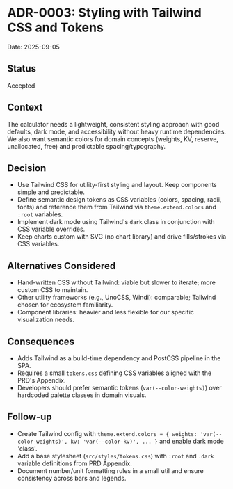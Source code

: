 # ADR-0003: Styling with Tailwind CSS and Tokens

Date: 2025-09-05

## Status

Accepted

## Context

The calculator needs a lightweight, consistent styling approach with good defaults, dark mode, and accessibility without heavy runtime dependencies. We also want semantic colors for domain concepts (weights, KV, reserve, unallocated, free) and predictable spacing/typography.

## Decision

- Use Tailwind CSS for utility-first styling and layout. Keep components simple and predictable.
- Define semantic design tokens as CSS variables (colors, spacing, radii, fonts) and reference them from Tailwind via `theme.extend.colors` and `:root` variables.
- Implement dark mode using Tailwind's `dark` class in conjunction with CSS variable overrides.
- Keep charts custom with SVG (no chart library) and drive fills/strokes via CSS variables.

## Alternatives Considered

- Hand-written CSS without Tailwind: viable but slower to iterate; more custom CSS to maintain.
- Other utility frameworks (e.g., UnoCSS, Windi): comparable; Tailwind chosen for ecosystem familiarity.
- Component libraries: heavier and less flexible for our specific visualization needs.

## Consequences

- Adds Tailwind as a build-time dependency and PostCSS pipeline in the SPA.
- Requires a small `tokens.css` defining CSS variables aligned with the PRD's Appendix.
- Developers should prefer semantic tokens (`var(--color-weights)`) over hardcoded palette classes in domain visuals.

## Follow-up

- Create Tailwind config with `theme.extend.colors = { weights: 'var(--color-weights)', kv: 'var(--color-kv)', ... }` and enable dark mode 'class'.
- Add a base stylesheet (`src/styles/tokens.css`) with `:root` and `.dark` variable definitions from PRD Appendix.
- Document number/unit formatting rules in a small util and ensure consistency across bars and legends.
